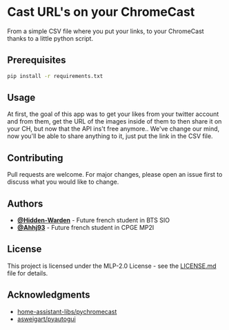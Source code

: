 # Cast URL's on your ChromeCast
From a simple CSV file where you put your links, to your ChromeCast thanks to a little python script.

## Prerequisites
```bash
pip install -r requirements.txt
```

## Usage
At first, the goal of this app was to get your likes from your twitter account and from them, get the URL of the images inside of them to then share it on your CH, but now that the API ins't free anymore.. We've change our mind, now you'll be able to share anything to it, just put the link in the CSV file.

## Contributing
Pull requests are welcome. For major changes, please open an issue first to discuss what you would like to change.

## Authors
- [**@Hidden-Warden**](https://github.com/Hidden-Warden) - Future french student in BTS SIO
- [**@Ahhj93**](https://github.com/Ahhj93) - Future french student in CPGE MP2I

## License
This project is licensed under the MLP-2.0 License - see the [LICENSE.md](LICENSE.md) file for details.

## Acknowledgments
- [home-assistant-libs/pychromecast](https://github.com/home-assistant-libs/pychromecast)
- [asweigart/pyautogui](https://github.com/asweigart/pyautogui)